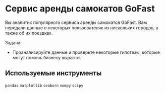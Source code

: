 # Сервис аренды самокатов GoFast

Вы аналитик популярного сервиса аренды самокатов GoFast. Вам передали данные о некоторых пользователях из нескольких городов, а также об их поездках. 

Задача:

- Проанализируйте данные и проверьте некоторые гипотезы, которые могут помочь бизнесу вырасти.

## Используемые инструменты

`pandas` `matplotlib` `seaborn` `numpy` `scipy`
